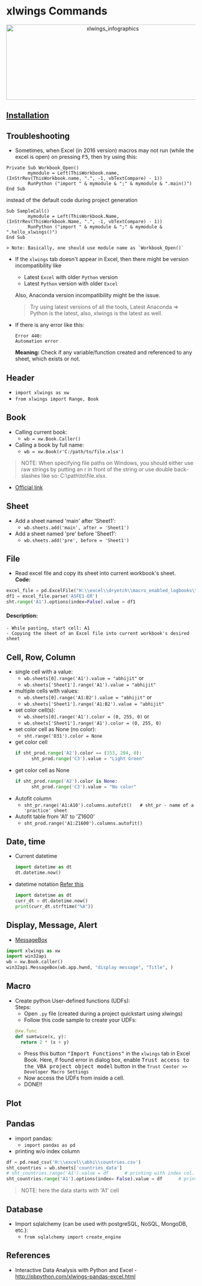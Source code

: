 # xlwings Commands
<p align="center">
  <img src="http://pbpython.com/images/article-overview.png" alt="xlwings_infographics" width="550" height="200">
</p>

## [Installation](https://github.com/abhi3700/My_learning-Python/blob/master/excel.md#installation)

## Troubleshooting
* Sometimes, when Excel (in 2016 version) macros may not run (while the excel is open) on pressing <kbd>F5</kbd>, then try using this:
```vba
Private Sub Workbook_Open()
		mymodule = Left(ThisWorkbook.name, (InStrRev(ThisWorkbook.name, ".", -1, vbTextCompare) - 1))
		RunPython ("import " & mymodule & ";" & mymodule & ".main()")
End Sub
```
instead of the default code during project generation
```vba
Sub SampleCall()
		mymodule = Left(ThisWorkbook.Name, (InStrRev(ThisWorkbook.Name, ".", -1, vbTextCompare) - 1))
		RunPython ("import " & mymodule & ";" & mymodule & ".hello_xlwings()")
End Sub
```
	> Note: Basically, one should use module name as `Workbook_Open()`
	
* If the `xlwings` tab doesn't appear in Excel, then there might be version incompatibility like 
	- Latest `Excel` with older `Python` version
	- Latest `Python` version with older `Excel`
	
	Also, Anaconda version incompatibility might be the issue. 
	> Try using latest versions of all the tools, Latest Anaconda => Python is the latest, also, xlwings is the latest as well.
* If there is any error like this:
	```
	Error 440:
	Automation error
	```
	**Meaning:**
	Check if any variable/function created and referenced to any sheet, which exists or not.	
## Header
* `import xlwings as xw`
* `from xlwings import Range, Book`

## Book
* Calling current book:
  - `wb = xw.Book.Caller()`
* Calling a book by full name:
  - `wb = xw.Book(r'C:/path/to/file.xlsx')`
> NOTE: When specifying file paths on Windows, you should either use raw strings by putting an r in front of the string or use double back-slashes like so: C:\\path\\to\\file.xlsx.
* [Official link](https://docs.xlwings.org/en/stable/connect_to_workbook.html#python-to-excel)

## Sheet
* Add a sheet named 'main' after 'Sheet1': 
  - `wb.sheets.add('main', after = 'Sheet1')`
* Add a sheet named 'pre' before 'Sheet1':
  - `wb.sheets.add('pre', before = 'Sheet1')`

## File
* Read excel file and copy its sheet into current workbook's sheet. <br/>
	**Code:**
```py
excel_file = pd.ExcelFile("H:\\excel\\dryetch\\macro_enabled_logbooks\\ASH09_QC_LOG_BOOK\\ASH09_QC_LOG_BOOK.xlsm")
df1 = excel_file.parse('ASFE1-ER')
sht.range('A1').options(index=False).value = df1
```

#### Description:
	- While pasting, start cell: A1
	- Copying the sheet of an Excel file into current workbook's desired sheet


## Cell, Row, Column
* single cell with a value: 
  - `wb.sheets[0].range('A1').value = "abhijit"` or 
  - `wb.sheets['Sheet1'].range('A1').value = "abhijit"` 
* multiple cells with values:
  - `wb.sheets[0].range('A1:B2').value = "abhijit"` or 
  - `wb.sheets['Sheet1'].range('A1:B2').value = "abhijit"`
* set color cell(s):
  - `wb.sheets[0].range('A1').color = (0, 255, 0)` or 
  - `wb.sheets['Sheet1'].range('A1').color = (0, 255, 0)`
* set color cell as None (no color):
  - `sht.range('D31').color = None`
* get color cell
  ```py
  if sht_prod.range('A2').color == (153, 204, 0):
		sht_prod.range('C3').value = "Light Green"
  ```
* get color cell as None
  ```py
  if sht_prod.range('A2').color is None:
		sht_prod.range('C3').value = "No color"
  ```
* Autofit column
  - `sht_pr.range('A1:A10').columns.autofit()   # sht_pr - name of a 'practice' sheet`
* Autofit table from 'A1' to 'Z1600'
  - `sht_prod.range('A1:Z1600').columns.autofit()`
  
## Date, time
* Current datetime
  ```py
  import datetime as dt
  dt.datetime.now()
  ```
* datetime notation [Refer this](http://strftime.org/)
  ```py
  import datetime as dt
  curr_dt = dt.datetime.now()
  print(curr_dt.strftime("%A"))
  ```
## Display, Message, Alert
* [MessageBox](http://docs.activestate.com/activepython/2.4/pywin32/win32api__MessageBox_meth.html)
```py
import xlwings as xw
import win32api
wb = xw.Book.caller()
win32api.MessageBox(wb.app.hwnd, "display message", "Title", )
```


## Macro
* Create python User-defined functions (UDFs): <br/>
  Steps:
  - Open `.py` file (created during a project quickstart using xlwings)
  - Follow this code sample to create your UDFs:
  ```py
  @xw.func
  def sumtwice(x, y):
    return 2 * (x + y)
  ```
  - Press this button <kbd>"Import Functions"</kbd> in the `xlwings` tab in Excel Book. Here, if found error in dialog box, enable <kbd>Trust access to the VBA project object model</kbd> button in the `Trust Center >> Developer Macro Settings`
  - Now access the UDFs from inside a cell.
  - DONE!!

## Plot

## Pandas
* import pandas:
  - `import pandas as pd`
* printing w/o index column
```py
df = pd.read_csv('H:\\excel\\abhi\\countries.csv')
sht_countries = wb.sheets['countries_data']
# sht_countries.range('A1').value = df		# printing with index col.
sht_countries.range('A1').options(index= False).value = df 		# printing w/o index col.
```
> NOTE: here the data starts with 'A1' cell

## Database
* Import sqlalchemy (can be used with postgreSQL, NoSQL, MongoDB, etc.):
  - `from sqlalchemy import create_engine`

## References
* Interactive Data Analysis with Python and Excel - http://pbpython.com/xlwings-pandas-excel.html
